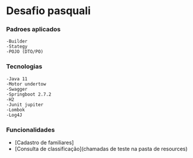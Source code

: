 # Desafio pasquali

### Padroes aplicados

	-Builder
	-Stategy
	-POJO (DTO/PO)

### Tecnologias

	-Java 11
	-Motor undertow
	-Swagger
	-Springboot 2.7.2
	-H2
	-Junit jupiter
	-Lombok
	-Log4J

### Funcionalidades

* [Cadastro de familiares]
* [Consulta de classificação](chamadas de teste na pasta de resources)
